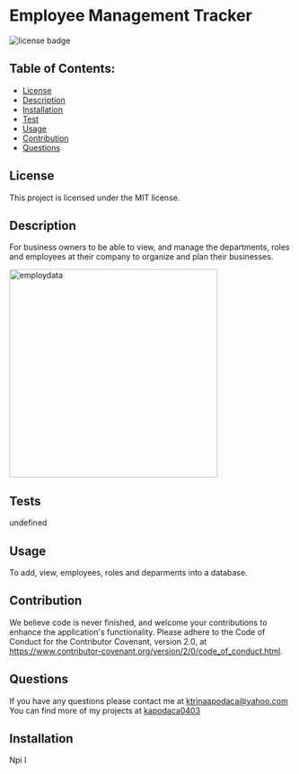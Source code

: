# Employee Management Tracker

  ![license badge](https://img.shields.io/badge/License-MIT-lightgrey.svg)
  
  
  ## Table of Contents:
  * [License](#license) 
  * [Description](#description)
  * [Installation](#installation)
  * [Test](#test)
  * [Usage](#usage)
  * [Contribution](#contribution)
  * [Questions](#questions)
  
## License 
This project is licensed under the MIT license. 
    
  
## Description 

For business owners to be able to view, and manage the departments, roles and employees at their company to organize and plan their businesses. 

<img width="371" alt="employdata" src="https://user-images.githubusercontent.com/87509827/138660945-a999d56b-f423-4fe3-8850-2a7b91d081d0.PNG">

## Tests
undefined

## Usage 
To add, view, employees, roles and deparments into a database. 

## Contribution
We believe code is never finished, and welcome your contributions to enhance the application's functionality. Please adhere to the Code of Conduct for the Contributor Covenant, version 2.0, at https://www.contributor-covenant.org/version/2/0/code_of_conduct.html.

## Questions
If you have any questions please contact me at ktrinaapodaca@yahoo.com You can find more of my projects at [kapodaca0403](https://github.com/kapodaca0403)

## Installation 
Npi I

